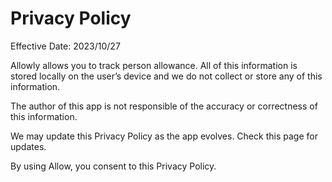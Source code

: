 # Privacy Policy

Effective Date: 2023/10/27

Allowly allows you to track person allowance. All of this information is stored locally on the user’s device and we do not collect or store any of this information.

The author of this app is not responsible of the accuracy or correctness of this information.

We may update this Privacy Policy as the app evolves. Check this page for updates.

By using Allow, you consent to this Privacy Policy.
